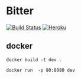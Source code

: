 # Bitter
[![Build Status](https://travis-ci.com/biren9/vs2lab.svg?token=4VVTP5hp4dar8Qwvoxyj&branch=master)](https://travis-ci.com/biren9/vs2lab)
[![Heroku](http://heroku-badge.herokuapp.com/?app=bitter-vs2&style=flat&svg=1&root=authenticate)](https://bitter-vs2.herokuapp.com/authenticate)
## docker

```docker build -t dev .```

```docker run  -p 80:8080 dev```